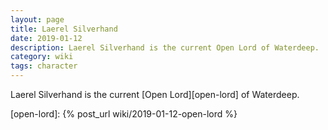 ```yaml
---
layout: page
title: Laerel Silverhand
date: 2019-01-12
description: Laerel Silverhand is the current Open Lord of Waterdeep.
category: wiki
tags: character
---
```


Laerel Silverhand is the current [Open Lord][open-lord] of Waterdeep.

[open-lord]: {% post_url wiki/2019-01-12-open-lord %}